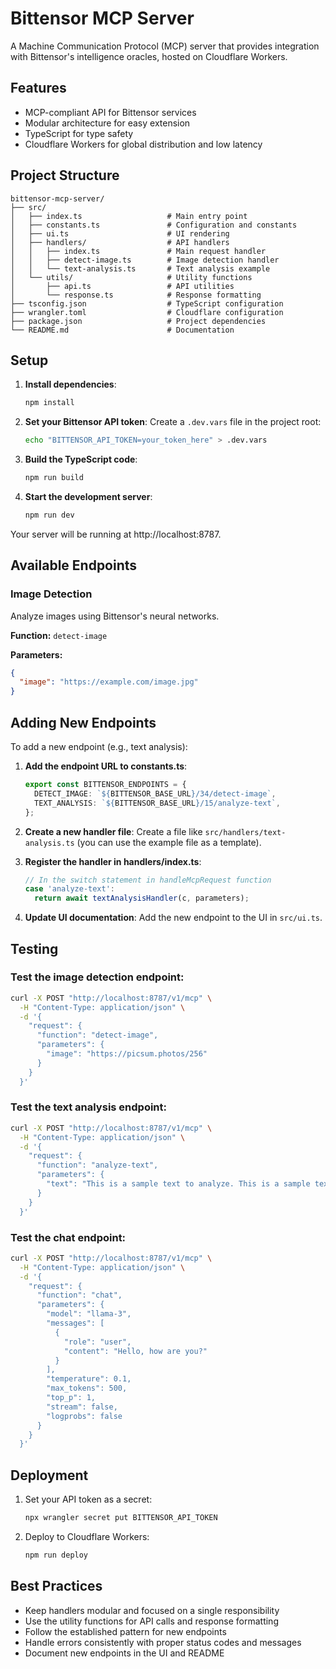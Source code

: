 # Bittensor MCP Server

A Machine Communication Protocol (MCP) server that provides integration with Bittensor's intelligence oracles, hosted on Cloudflare Workers.

## Features

- MCP-compliant API for Bittensor services
- Modular architecture for easy extension
- TypeScript for type safety
- Cloudflare Workers for global distribution and low latency

## Project Structure

```
bittensor-mcp-server/
├── src/
│   ├── index.ts                   # Main entry point
│   ├── constants.ts               # Configuration and constants
│   ├── ui.ts                      # UI rendering
│   ├── handlers/                  # API handlers
│   │   ├── index.ts               # Main request handler
│   │   ├── detect-image.ts        # Image detection handler
│   │   └── text-analysis.ts       # Text analysis example
│   └── utils/                     # Utility functions
│       ├── api.ts                 # API utilities
│       └── response.ts            # Response formatting
├── tsconfig.json                  # TypeScript configuration
├── wrangler.toml                  # Cloudflare configuration
├── package.json                   # Project dependencies
└── README.md                      # Documentation
```

## Setup

1. **Install dependencies**:

   ```bash
   npm install
   ```

2. **Set your Bittensor API token**:
   Create a `.dev.vars` file in the project root:

   ```bash
   echo "BITTENSOR_API_TOKEN=your_token_here" > .dev.vars
   ```

3. **Build the TypeScript code**:

   ```bash
   npm run build
   ```

4. **Start the development server**:
   ```bash
   npm run dev
   ```

Your server will be running at http://localhost:8787.

## Available Endpoints

### Image Detection

Analyze images using Bittensor's neural networks.

**Function:** `detect-image`

**Parameters:**

```json
{
  "image": "https://example.com/image.jpg"
}
```

## Adding New Endpoints

To add a new endpoint (e.g., text analysis):

1. **Add the endpoint URL to constants.ts**:

   ```typescript
   export const BITTENSOR_ENDPOINTS = {
     DETECT_IMAGE: `${BITTENSOR_BASE_URL}/34/detect-image`,
     TEXT_ANALYSIS: `${BITTENSOR_BASE_URL}/15/analyze-text`,
   };
   ```

2. **Create a new handler file**:
   Create a file like `src/handlers/text-analysis.ts` (you can use the example file as a template).

3. **Register the handler in handlers/index.ts**:

   ```typescript
   // In the switch statement in handleMcpRequest function
   case 'analyze-text':
     return await textAnalysisHandler(c, parameters);
   ```

4. **Update UI documentation**:
   Add the new endpoint to the UI in `src/ui.ts`.

## Testing

### Test the image detection endpoint:

```bash
curl -X POST "http://localhost:8787/v1/mcp" \
  -H "Content-Type: application/json" \
  -d '{
    "request": {
      "function": "detect-image",
      "parameters": {
        "image": "https://picsum.photos/256"
      }
    }
  }'
```

### Test the text analysis endpoint:

```bash
curl -X POST "http://localhost:8787/v1/mcp" \
  -H "Content-Type: application/json" \
  -d '{
    "request": {
      "function": "analyze-text",
      "parameters": {
        "text": "This is a sample text to analyze. This is a sample text to analyze."
      }
    }
  }'
```

### Test the chat endpoint:

```bash
curl -X POST "http://localhost:8787/v1/mcp" \
  -H "Content-Type: application/json" \
  -d '{
    "request": {
      "function": "chat",
      "parameters": {
        "model": "llama-3",
        "messages": [
          {
            "role": "user",
            "content": "Hello, how are you?"
          }
        ],
        "temperature": 0.1,
        "max_tokens": 500,
        "top_p": 1,
        "stream": false,
        "logprobs": false
      }
    }
  }'
```

## Deployment

1. Set your API token as a secret:

   ```bash
   npx wrangler secret put BITTENSOR_API_TOKEN
   ```

2. Deploy to Cloudflare Workers:
   ```bash
   npm run deploy
   ```

## Best Practices

- Keep handlers modular and focused on a single responsibility
- Use the utility functions for API calls and response formatting
- Follow the established pattern for new endpoints
- Handle errors consistently with proper status codes and messages
- Document new endpoints in the UI and README
